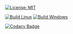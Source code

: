 [![License: MIT](https://img.shields.io/badge/License-MIT-yellow.svg)](./LICENSE)

[![Build Linux](https://github.com/AndreyBuyanov/EigenExample/actions/workflows/build-linux.yml/badge.svg)](https://github.com/AndreyBuyanov/EigenExample/actions/workflows/build-linux.yml)
[![Build Windows](https://github.com/AndreyBuyanov/EigenExample/actions/workflows/build-windows.yml/badge.svg)](https://github.com/AndreyBuyanov/EigenExample/actions/workflows/build-windows.yml)

[![Codacy Badge](https://app.codacy.com/project/badge/Grade/5efa44a9ee80454ca39f429a496ce0a7)](https://www.codacy.com/gh/AndreyBuyanov/EigenExample/dashboard?utm_source=github.com&amp;utm_medium=referral&amp;utm_content=AndreyBuyanov/EigenExample&amp;utm_campaign=Badge_Grade)
